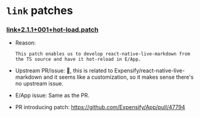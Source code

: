 # `link` patches

### [link+2.1.1+001+hot-load.patch](link+2.1.1+001+hot-load.patch)

- Reason:
  
    ```
    This patch enables us to develop react-native-live-markdown from the TS source and have it hot-reload in E/App.

    ```
  
- Upstream PR/issue: 🛑, this is related to Expensify/react-native-live-markdown and it seems like a customization, so it makes sense there's no upstream issue.
- E/App issue: Same as the PR.
- PR introducing patch: https://github.com/Expensify/App/pull/47794
